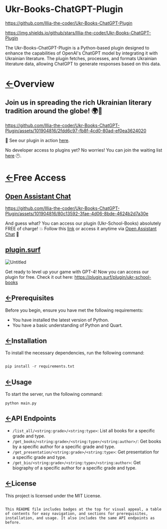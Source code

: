 # Ukr-Books-ChatGPT-Plugin
https://github.com/Illia-the-coder/Ukr-Books-ChatGPT-Plugin

https://img.shields.io/github/stars/Illia-the-coder/Ukr-Books-ChatGPT-Plugin

The Ukr-Books-ChatGPT-Plugin is a Python-based plugin designed to enhance the capabilities of OpenAI's ChatGPT model by integrating it with Ukrainian literature. The plugin fetches, processes, and formats Ukrainian literature data, allowing ChatGPT to generate responses based on this data.


# [←](https://www.notion.so/Ukr-Books-ChatGPT-ad1258cbc91b40e5ad78fa89f414dc09?pvs=21)Overview

## Join us in spreading the rich Ukrainian literary tradition around the globe! 🌍💪

https://github.com/Illia-the-coder/Ukr-Books-ChatGPT-Plugin/assets/101904816/2fdd6c97-fb8f-4cd0-80ad-ef0ea3624020

🔗 See our plugin in action [here](https://chat.openai.com/share/f2d7dcea-c965-4ad6-9e84-12334bc93120).

No developer access to plugins yet? No worries! You can join the waiting list [here](https://openai.com/waitlist/plugins) 🕐.

# [←](https://www.notion.so/Ukr-Books-ChatGPT-ad1258cbc91b40e5ad78fa89f414dc09?pvs=21)Free Access

## [Open Assistant Chat](https://open-assistant.io/chat)

https://github.com/Illia-the-coder/Ukr-Books-ChatGPT-Plugin/assets/101904816/80c13592-3fae-4d06-8bde-4624b2d7a30e

And guess what? You can access our plugin (Ukr-School-Books) absolutely FREE of charge! 💥 Follow this [link](https://ukr-books-chatgpt-plugin.illia56.repl.co/) or access it anytime via [Open Assistant Chat](https://open-assistant.io/chat) 📲

## [plugin.surf](https://plugin.surf/plugin/ukr-school-books)

![Untitled](https://s3-us-west-2.amazonaws.com/secure.notion-static.com/25bdcb6e-a676-42e8-9a5c-5ad93fc12e79/Untitled.jpeg)

Get ready to level up your game with GPT-4! Now you can access our plugin for free. Check it out here: https://plugin.surf/plugin/ukr-school-books

## [←](https://www.notion.so/Ukr-Books-ChatGPT-ad1258cbc91b40e5ad78fa89f414dc09?pvs=21)Prerequisites

Before you begin, ensure you have met the following requirements:

- You have installed the latest version of Python.
- You have a basic understanding of Python and Quart.

## [←](https://www.notion.so/Ukr-Books-ChatGPT-ad1258cbc91b40e5ad78fa89f414dc09?pvs=21)Installation

To install the necessary dependencies, run the following command:

```python

pip install -r requirements.txt

```

## [←](https://www.notion.so/Ukr-Books-ChatGPT-ad1258cbc91b40e5ad78fa89f414dc09?pvs=21)Usage

To start the server, run the following command:

```
python main.py

```

## [←](https://www.notion.so/Ukr-Books-ChatGPT-ad1258cbc91b40e5ad78fa89f414dc09?pvs=21)API Endpoints

- `/list_all/<string:grade>/<string:type>`: List all books for a specific grade and type.
- `/get_books/<string:grade>/<string:type>/<string:author>/`: Get books by a specific author for a specific grade and type.
- `/get_presentation/<string:grade>/<string:type>`: Get presentation for a specific grade and type.
- `/get_bio/<string:grade>/<string:type>/<string:author>`: Get biography of a specific author for a specific grade and type.

## [←](https://www.notion.so/Ukr-Books-ChatGPT-ad1258cbc91b40e5ad78fa89f414dc09?pvs=21)License

This project is licensed under the MIT License.

```

This README file includes badges at the top for visual appeal, a table of contents for easy navigation, and sections for prerequisites, installation, and usage. It also includes the same API endpoints as before.
```
